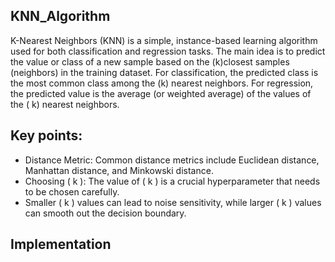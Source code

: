 ## KNN_Algorithm
K-Nearest Neighbors (KNN) is a simple, instance-based learning algorithm used for both classification and regression tasks. 
The main idea is to predict the value or class of a new sample based on the (k)closest samples (neighbors) in the training dataset.
For classification, the predicted class is the most common class among the (k) nearest neighbors. 
For regression, the predicted value is the average (or weighted average) of the values of the ( k) nearest neighbors.

## Key points:
- Distance Metric: Common distance metrics include Euclidean distance, Manhattan distance, and Minkowski distance.
- Choosing \( k \): The value of \( k \) is a crucial hyperparameter that needs to be chosen carefully.
- Smaller \( k \) values can lead to noise sensitivity, while larger \( k \) values can smooth out the decision boundary.

## Implementation 
